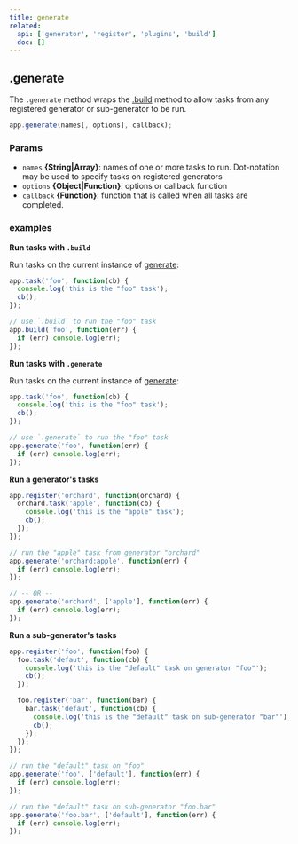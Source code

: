 ```yaml
---
title: generate
related:
  api: ['generator', 'register', 'plugins', 'build']
  doc: []
---
```



## .generate

The `.generate` method wraps the [.build](api/build.md) method to allow tasks from any registered generator or sub-generator to be run.

```js
app.generate(names[, options], callback);
```

### Params

- `names` **{String|Array}**: names of one or more tasks to run. Dot-notation may be used to specify tasks on registered generators
- `options` **{Object|Function}**: options or callback function
- `callback` **{Function}**: function that is called when all tasks are completed. 

### examples

**Run tasks with `.build`**

Run tasks on the current instance of [generate](docs/generate.md):

```js
app.task('foo', function(cb) {
  console.log('this is the "foo" task');
  cb();
});

// use `.build` to run the "foo" task
app.build('foo', function(err) {
  if (err) console.log(err);
});
```

**Run tasks with `.generate`**

Run tasks on the current instance of [generate](docs/generate.md):

```js
app.task('foo', function(cb) {
  console.log('this is the "foo" task');
  cb();
});

// use `.generate` to run the "foo" task
app.generate('foo', function(err) {
  if (err) console.log(err);
});
```

**Run a generator's tasks**

```js
app.register('orchard', function(orchard) {
  orchard.task('apple', function(cb) {
    console.log('this is the "apple" task');
    cb();
  });
});

// run the "apple" task from generator "orchard"
app.generate('orchard:apple', function(err) {
  if (err) console.log(err);
});

// -- OR --
app.generate('orchard', ['apple'], function(err) {
  if (err) console.log(err);
});
```

**Run a sub-generator's tasks**

```js
app.register('foo', function(foo) {
  foo.task('defaut', function(cb) {
    console.log('this is the "default" task on generator "foo"');
    cb();
  });

  foo.register('bar', function(bar) {
    bar.task('defaut', function(cb) {
      console.log('this is the "default" task on sub-generator "bar"');
      cb();
    });
  });
});

// run the "default" task on "foo"
app.generate('foo', ['default'], function(err) {
  if (err) console.log(err);
});

// run the "default" task on sub-generator "foo.bar"
app.generate('foo.bar', ['default'], function(err) {
  if (err) console.log(err);
});
```

